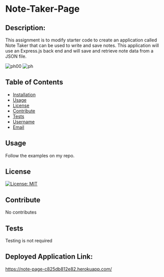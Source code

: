 # Note-Taker-Page

## Description:

This assignment is to modify starter code to create an application called Note Taker that can be used to write and save notes. 
This application will use an Express.js back end and will save and retrieve note data from a JSON file.

![ph00](https://github.com/Farjana-04/Logo-Generate/assets/92415181/cefbc45a-b850-4fb5-b97a-239fef4b8606)
![ph](https://github.com/Farjana-04/Logo-Generate/assets/92415181/5816a926-369b-4eb8-852d-c152db29093d)

## Table of Contents
- [Installation](#installation)
- [Usage](#usage)
- [License](#license)
- [Contribute](#contribute)
- [Tests](#tests)
- [Username](#username)
- [Email](#email)

## Usage
Follow the examples on my repo.

## License
[![License: MIT](https://img.shields.io/badge/License-MIT-yellow.svg)](https://opensource.org/licenses/MIT)

## Contribute
No contributes

## Tests
Testing is not required

## Deployed Application Link:
https://note-page-c825db812e82.herokuapp.com/






